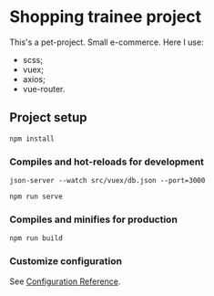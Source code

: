 # Shopping trainee project
This's a pet-project. Small e-commerce. Here I use:
<ul>
<li>scss;</li>
<li>vuex;</li>
<li>axios;</li>
<li>vue-router.</li>
</ul>

## Project setup
```
npm install
```

### Compiles and hot-reloads for development

```
json-server --watch src/vuex/db.json --port=3000
```

```
npm run serve
```

### Compiles and minifies for production
```
npm run build
```

### Customize configuration
See [Configuration Reference](https://cli.vuejs.org/config/).
